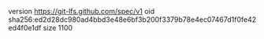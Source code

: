 version https://git-lfs.github.com/spec/v1
oid sha256:ed2d28dc980ad4bbd3e48e6bf3b200f3379b78e4ec07467d1f0fe42ed4f0e1df
size 1100
